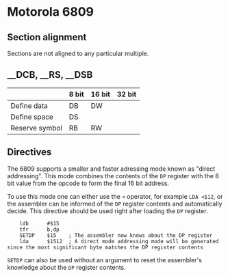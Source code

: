 # Motorola 6809
## Section alignment
Sections are not aligned to any particular multiple.

## __DCB, __RS, __DSB

|| 8 bit | 16 bit | 32 bit |
|---|---|---|---|
| Define data | DB | DW | |
| Define space | DS | | |
| Reserve symbol | RB | RW | |

## Directives
The 6809 supports a smaller and faster adressing mode known as "direct addressing". This mode combines the contents of the `DP` register with the 8 bit value from the opcode to form the final 16 bit address.

To use this mode one can either use the `<` operator, for example `LDA <$12`, or the assembler can be informed of the `DP` register contents and automatically decide. This directive should be used right after loading the `DP` register.

```
    ldb      #$15
    tfr      b,dp
    SETDP    $15    ; The assembler now knows about the DP register
    lda      $1512  ; A direct mode addressing mode will be generated since the most significant byte matches the DP register contents
```

`SETDP` can also be used without an argument to reset the assembler's knowledge about the `DP` register contents.


